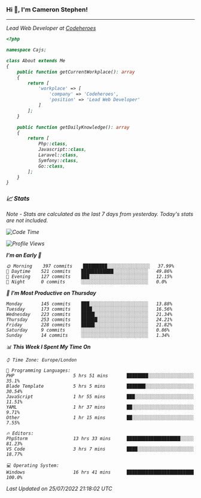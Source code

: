 ### Hi 👋, I'm Cameron Stephen!
<hr>
<p><em>Lead Web Developer at <a href="https://codeheroes.co.uk">Codeheroes</a></p>


```php
<?php

namespace Cajs;

class About extends Me
{
    public function getCurrentWorkplace(): array
    {
        return [
            'workplace' => [
                'company' => 'Codeheroes',
                'position' => 'Lead Web Developer'
            ]
        ];
    }

    public function getDailyKnowledge(): array
    {
        return [
            Php::class,
            Javascript::class,
            Laravel::class,
            Symfony::class,
            Go::class,
        ];
    }
}
```

### 📈 Stats
<p><em>Note - Stats are calculated as the last 7 days from yesterday. Today's stats are not included.</em></p>


<!--START_SECTION:waka-->
![Code Time](http://img.shields.io/badge/Code%20Time-3%2C043%20hrs%2039%20mins-blue)

![Profile Views](http://img.shields.io/badge/Profile%20Views-0-blue)

**I'm an Early 🐤** 

```text
🌞 Morning    397 commits    █████████░░░░░░░░░░░░░░░░   37.99% 
🌆 Daytime    521 commits    ████████████░░░░░░░░░░░░░   49.86% 
🌃 Evening    127 commits    ███░░░░░░░░░░░░░░░░░░░░░░   12.15% 
🌙 Night      0 commits      ░░░░░░░░░░░░░░░░░░░░░░░░░   0.0%

```
📅 **I'm Most Productive on Thursday** 

```text
Monday       145 commits    ███░░░░░░░░░░░░░░░░░░░░░░   13.88% 
Tuesday      173 commits    ████░░░░░░░░░░░░░░░░░░░░░   16.56% 
Wednesday    223 commits    █████░░░░░░░░░░░░░░░░░░░░   21.34% 
Thursday     253 commits    ██████░░░░░░░░░░░░░░░░░░░   24.21% 
Friday       228 commits    █████░░░░░░░░░░░░░░░░░░░░   21.82% 
Saturday     9 commits      ░░░░░░░░░░░░░░░░░░░░░░░░░   0.86% 
Sunday       14 commits     ░░░░░░░░░░░░░░░░░░░░░░░░░   1.34%

```


📊 **This Week I Spent My Time On** 

```text
⌚︎ Time Zone: Europe/London

💬 Programming Languages: 
PHP                      5 hrs 51 mins       ████████░░░░░░░░░░░░░░░░░   35.1% 
Blade Template           5 hrs 5 mins        ███████░░░░░░░░░░░░░░░░░░   30.54% 
JavaScript               1 hr 55 mins        ███░░░░░░░░░░░░░░░░░░░░░░   11.51% 
YAML                     1 hr 37 mins        ██░░░░░░░░░░░░░░░░░░░░░░░   9.71% 
Other                    1 hr 15 mins        ██░░░░░░░░░░░░░░░░░░░░░░░   7.55%

🔥 Editors: 
PhpStorm                 13 hrs 33 mins      ████████████████████░░░░░   81.23% 
VS Code                  3 hrs 7 mins        ████░░░░░░░░░░░░░░░░░░░░░   18.77%

💻 Operating System: 
Windows                  16 hrs 41 mins      █████████████████████████   100.0%

```


 Last Updated on 25/07/2022 21:18:02 UTC
<!--END_SECTION:waka-->
